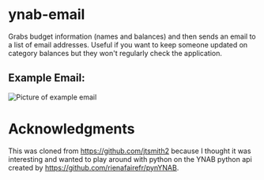 # ynab-email

Grabs budget information (names and balances) and then sends an email to a list of email addresses.  Useful if you want to keep someone updated on category balances but they won't regularly check the application.

## Example Email:
![Picture of example email](Example_ynab_email.jpg "Example Email")

# Acknowledgments

This was cloned from https://github.com/jtsmith2 because I thought it was interesting and wanted to play around with python on the YNAB python api created by https://github.com/rienafairefr/pynYNAB.
